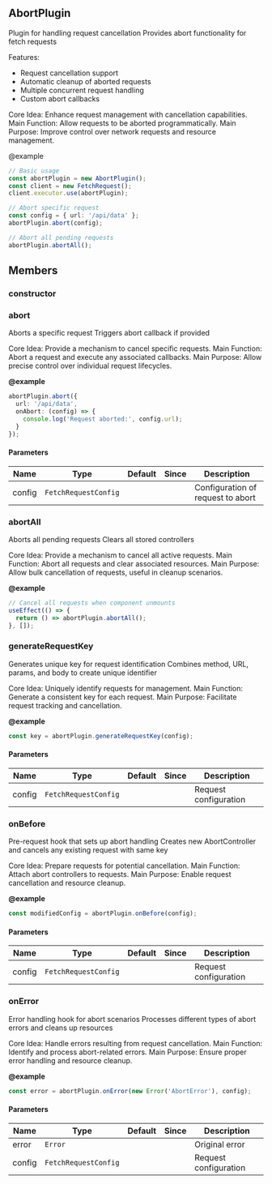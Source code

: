 ## AbortPlugin

Plugin for handling request cancellation
Provides abort functionality for fetch requests

Features:
- Request cancellation support
- Automatic cleanup of aborted requests
- Multiple concurrent request handling
- Custom abort callbacks

Core Idea: Enhance request management with cancellation capabilities.
Main Function: Allow requests to be aborted programmatically.
Main Purpose: Improve control over network requests and resource management.

@example
```typescript
// Basic usage
const abortPlugin = new AbortPlugin();
const client = new FetchRequest();
client.executor.use(abortPlugin);

// Abort specific request
const config = { url: '/api/data' };
abortPlugin.abort(config);

// Abort all pending requests
abortPlugin.abortAll();
```

## Members

### constructor




### abort
Aborts a specific request
Triggers abort callback if provided

Core Idea: Provide a mechanism to cancel specific requests.
Main Function: Abort a request and execute any associated callbacks.
Main Purpose: Allow precise control over individual request lifecycles.

**@example**
```typescript
abortPlugin.abort({
  url: '/api/data',
  onAbort: (config) => {
    console.log('Request aborted:', config.url);
  }
});
```


#### Parameters
| Name | Type | Default | Since | Description |
|------|------|---------|-------|------------|
|  config  | `FetchRequestConfig` |  |  | Configuration of request to abort  |


### abortAll
Aborts all pending requests
Clears all stored controllers

Core Idea: Provide a mechanism to cancel all active requests.
Main Function: Abort all requests and clear associated resources.
Main Purpose: Allow bulk cancellation of requests, useful in cleanup scenarios.

**@example**
```typescript
// Cancel all requests when component unmounts
useEffect(() => {
  return () => abortPlugin.abortAll();
}, []);
```




### generateRequestKey
Generates unique key for request identification
Combines method, URL, params, and body to create unique identifier

Core Idea: Uniquely identify requests for management.
Main Function: Generate a consistent key for each request.
Main Purpose: Facilitate request tracking and cancellation.

**@example**
```typescript
const key = abortPlugin.generateRequestKey(config);
```


#### Parameters
| Name | Type | Default | Since | Description |
|------|------|---------|-------|------------|
|  config  | `FetchRequestConfig` |  |  | Request configuration  |


### onBefore
Pre-request hook that sets up abort handling
Creates new AbortController and cancels any existing request with same key

Core Idea: Prepare requests for potential cancellation.
Main Function: Attach abort controllers to requests.
Main Purpose: Enable request cancellation and resource cleanup.

**@example**
```typescript
const modifiedConfig = abortPlugin.onBefore(config);
```


#### Parameters
| Name | Type | Default | Since | Description |
|------|------|---------|-------|------------|
|  config  | `FetchRequestConfig` |  |  | Request configuration  |


### onError
Error handling hook for abort scenarios
Processes different types of abort errors and cleans up resources

Core Idea: Handle errors resulting from request cancellation.
Main Function: Identify and process abort-related errors.
Main Purpose: Ensure proper error handling and resource cleanup.

**@example**
```typescript
const error = abortPlugin.onError(new Error('AbortError'), config);
```


#### Parameters
| Name | Type | Default | Since | Description |
|------|------|---------|-------|------------|
|  error  | `Error` |  |  | Original error  |
|  config  | `FetchRequestConfig` |  |  | Request configuration  |


